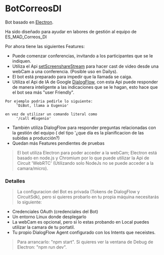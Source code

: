 # BotCorreosDI

Bot basado en [Electron](https://electron.atom.io/).

Ha sido diseñado para ayudar en labores de gestión al equipo de ES_MAD_Correos_DI 


Por ahora tiene las siguientes Features:
* Puede comenzar conferencias, invitando a los participantes que se le indiquen.
* Utiliza el Api [setScreenshareStream](https://circuitsandbox.net/sdk/classes/Client.html#method_setScreenshareStream) para hacer cast de video desde una webCam a una conferencia. (Posible uso en Dailys).
* El bot está preparado para impedir que la llamada se caiga.
* Utiliza el Api de IA de Google [DialogFlow](https://dialogflow.com/), con esta Api puede responder de manera inteligente a las indicaciones que se le hagan, esto hace que el bot sea más "user Friendly". 
```
Por ejemplo podria pedirle lo siguiente: 
     'DiBot, llama a Eugenio' 
     
en vez de utilizar un comando literal como 
     '/call #Eugenio'
```
* También utiliza DialogFlow para responder preguntas relacionadas con la gestión del equipo ( del tipo '¿que día es la planificacion de las subidas a producción?)
* Quedan más Features pendientes de pruebas


> El bot utiliza Electron para poder acceder a la webCam; Electron está basado en node.js y Chromium por lo que puede utilizar la Api de Circuit 'WebRTC' (Utilizando solo NodeJs no se puede acceder a la camara/micro).



### Detalles

> La configuracion del Bot es privada (Tokens de DialogFlow y CircuitSdk), pero si quieres probarlo en tu propia máquina necesitarás lo siguiente:

* Credenciales OAuth (credenciales del Bot)
* Un entorno Linux donde desplegarlo
* La webCam es opcional, pero si lo estas probando en Local puedes utilizar la camara de tu portatil.
* Tu propio DialogFlow Agent configurado con los Intents que neceistes.

> Para arrancarlo: "npm start". 
> Si quieres ver la ventana de Debug de Electron: "npm run dev".
